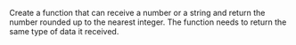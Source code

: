 Create a function that can receive a number or a string and return the number rounded up to the
nearest integer. The function needs to return the same type of data it received.
